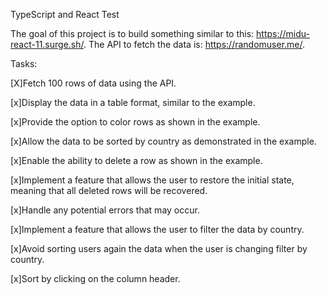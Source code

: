 TypeScript and React Test

The goal of this project is to build something similar to this: https://midu-react-11.surge.sh/. The API to fetch the data is: https://randomuser.me/.

Tasks:

 [X]Fetch 100 rows of data using the API.

 [x]Display the data in a table format, similar to the example.

 [x]Provide the option to color rows as shown in the example.

 [x]Allow the data to be sorted by country as demonstrated in the example.

 [x]Enable the ability to delete a row as shown in the example.

 [x]Implement a feature that allows the user to restore the initial state, meaning that all deleted rows will be recovered.

 [x]Handle any potential errors that may occur.

 [x]Implement a feature that allows the user to filter the data by country.

 [x]Avoid sorting users again the data when the user is changing filter by country.

 [x]Sort by clicking on the column header.
